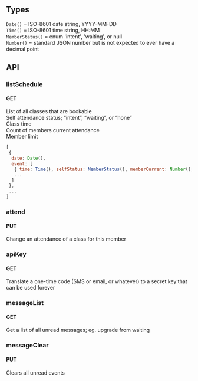 ## Types
`Date()` = ISO-8601 date string, YYYY-MM-DD  
`Time()` = ISO-8601 time string, HH:MM  
`MemberStatus()` = enum 'intent', 'waiting', or null  
`Number()` = standard JSON number but is not expected to ever have a decimal point  

## API
### listSchedule
#### GET
List of all classes that are bookable  
Self attendance status; “intent”, “waiting”, or “none”  
Class time  
Count of members current attendance  
Member limit  
```javascript
[
 {
  date: Date(),
  event: [
   { time: Time(), selfStatus: MemberStatus(), memberCurrent: Number(), memberLimit: Number() },
   ...
  ]
 },
 ...
]
```

### attend
#### PUT
Change an attendance of a class for this member  

### apiKey
#### GET
Translate a one-time code (SMS or email, or whatever) to a secret key that can be used forever

### messageList
#### GET
Get a list of all unread messages; eg. upgrade from waiting

### messageClear
#### PUT
Clears all unread events
